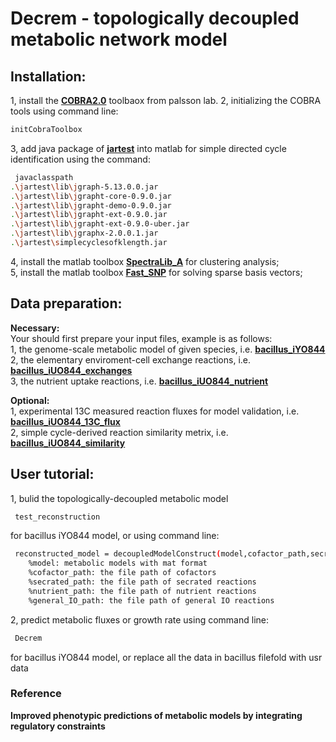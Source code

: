 # Decrem - topologically decoupled metabolic network model
## Installation:
1, install the [**COBRA2.0**](https://opencobra.github.io/cobratoolbox/stable/) toolbaox from palsson lab.
2, initializing the COBRA tools using command line:
```Bash
initCobraToolbox
```
3, add java package of [**jartest**](jartest) into matlab for simple directed cycle identification using the command:   
```Bash
 javaclasspath
.\jartest\lib\jgraph-5.13.0.0.jar                                                   
.\jartest\lib\jgrapht-core-0.9.0.jar                                                
.\jartest\lib\jgrapht-demo-0.9.0.jar                                                
.\jartest\lib\jgrapht-ext-0.9.0.jar                                                 
.\jartest\lib\jgrapht-ext-0.9.0-uber.jar                                            
.\jartest\lib\jgraphx-2.0.0.1.jar  
.\jartest\simplecyclesofklength.jar 
```
4, install the matlab toolbox [**SpectraLib_A**](SpectraLib\_A) for clustering analysis;  
5, install the matlab toolbox [**Fast_SNP**](Fast\_SNP) for solving sparse basis vectors;  

## Data preparation:
**Necessary:**<br>
Your should first prepare your input files, example is as follows:  
1, the genome-scale metabolic model of given species, i.e. [**bacillus_iYO844**](bacillus/iYO844.mat)  
2, the elementary enviroment-cell exchange reactions, i.e. [**bacillus_iUO844_exchanges**](bacillus/general_IO_bacillus.txt)  
3, the nutrient uptake reactions, i.e. [**bacillus_iUO844_nutrient**](bacillus/nutrient_bacillus.txt)  

**Optional:**<br>
1, experimental 13C measured reaction fluxes for model validation, i.e. [**bacillus_iUO844_13C_flux**](bacillus/intracellularflux_bacillus.txt)  
2, simple cycle-derived reaction similarity metrix, i.e. [**bacillus_iUO844_similarity**](bacillus/similarity_matrix_5len_rec4.txt)  


## User tutorial:
1, bulid the topologically-decoupled metabolic model  
```Bash
 test_reconstruction
```
for bacillus iYO844 model, or using command line:  
```Bash
 reconstructed_model = decoupledModelConstruct(model,cofactor_path,secrated_path,nutrient_path,general_IO_path)
 	%model: metabolic models with mat format
	%cofactor_path: the file path of cofactors
	%secrated_path: the file path of secrated reactions
	%nutrient_path: the file path of nutrient reactions
	%general_IO_path: the file path of general IO reactions
```

2, predict metabolic fluxes or growth rate using command line:  
```Bash
 Decrem
```
for bacillus iYO844 model, or replace all the data in bacillus filefold with usr data  

### Reference
**Improved phenotypic predictions of metabolic models by integrating regulatory constraints**<br>

